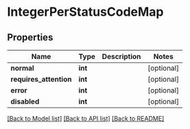 # IntegerPerStatusCodeMap

## Properties
Name | Type | Description | Notes
------------ | ------------- | ------------- | -------------
**normal** | **int** |  | [optional] 
**requires_attention** | **int** |  | [optional] 
**error** | **int** |  | [optional] 
**disabled** | **int** |  | [optional] 

[[Back to Model list]](../README.md#documentation-for-models) [[Back to API list]](../README.md#documentation-for-api-endpoints) [[Back to README]](../README.md)

